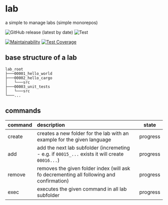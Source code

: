 # lab

a simple to manage labs (simple monorepos)

![GitHub release (latest by date)](https://img.shields.io/github/v/release/naxmefy/lab)
![Test](https://github.com/naxmefy/lab/workflows/Test/badge.svg)

[![Maintainability](https://api.codeclimate.com/v1/badges/e23d4f3fc4adb689473d/maintainability)](https://codeclimate.com/github/naxmefy/lab/maintainability)
[![Test Coverage](https://api.codeclimate.com/v1/badges/e23d4f3fc4adb689473d/test_coverage)](https://codeclimate.com/github/naxmefy/lab/test_coverage)
## base structure of a lab

```base
lab_root
├───00001_hello_world
├───00002_hello_cargo
│   └───src
├───00003_unit_tests
│   └───src
└───...
```

## commands

| command | description                                                                                     |  state   |
| :------ | :---------------------------------------------------------------------------------------------- | :------: |
| create  | creates a new folder for the lab with an example for the given language                         | progress |
| add     | add the next lab subfolder (incremeting - e.g. if `00015_...` exists it will create `00016...`) | progress |
| remove  | removes the given folder index (will ask fo decrementing all following and confirmation)        | progress |
| exec    | executes the given command in all lab subfolder                                                 | progress |
